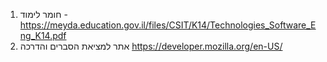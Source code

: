 1. חומר לימוד - https://meyda.education.gov.il/files/CSIT/K14/Technologies_Software_Eng_K14.pdf
2. אתר למציאת הסברים והדרכה https://developer.mozilla.org/en-US/
